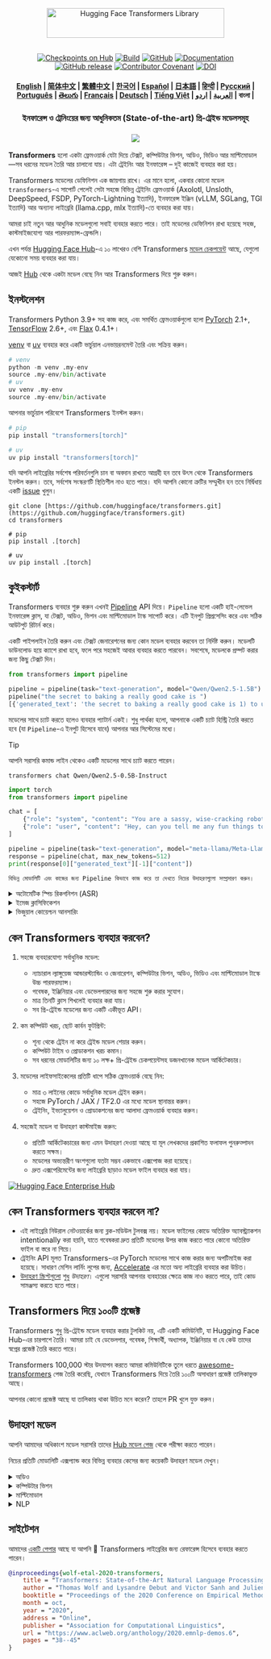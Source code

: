 <!---
Copyright 2020 The HuggingFace Team. All rights reserved.

Licensed under the Apache License, Version 2.0 (the "License");
you may not use this file except in compliance with the License.
You may obtain a copy of the License at

    http://www.apache.org/licenses/LICENSE-2.0

Unless required by applicable law or agreed to in writing, software
distributed under the License is distributed on an "AS IS" BASIS,
WITHOUT WARRANTIES OR CONDITIONS OF ANY KIND, either express or implied.
See the License for the specific language governing permissions and
limitations under the License.
-->

<p align="center">
  <picture>
    <source media="(prefers-color-scheme: dark)" srcset="https://huggingface.co/datasets/huggingface/documentation-images/raw/main/transformers-logo-dark.svg">
    <source media="(prefers-color-scheme: light)" srcset="https://huggingface.co/datasets/huggingface/documentation-images/raw/main/transformers-logo-light.svg">
    <img alt="Hugging Face Transformers Library" src="https://huggingface.co/datasets/huggingface/documentation-images/raw/main/transformers-logo-light.svg" width="352" height="59" style="max-width: 100%;">
  </picture>
  <br/>
  <br/>
</p>

<p align="center">
    <a href="https://huggingface.com/models"><img alt="Checkpoints on Hub" src="https://img.shields.io/endpoint?url=https://huggingface.co/api/shields/models&color=brightgreen"></a>
    <a href="https://circleci.com/gh/huggingface/transformers"><img alt="Build" src="https://img.shields.io/circleci/build/github/huggingface/transformers/main"></a>
    <a href="https://github.com/huggingface/transformers/blob/main/LICENSE"><img alt="GitHub" src="https://img.shields.io/github/license/huggingface/transformers.svg?color=blue"></a>
    <a href="https://huggingface.co/docs/transformers/index"><img alt="Documentation" src="https://img.shields.io/website/http/huggingface.co/docs/transformers/index.svg?down_color=red&down_message=offline&up_message=online"></a>
    <a href="https://github.com/huggingface/transformers/releases"><img alt="GitHub release" src="https://img.shields.io/github/release/huggingface/transformers.svg"></a>
    <a href="https://github.com/huggingface/transformers/blob/main/CODE_OF_CONDUCT.md"><img alt="Contributor Covenant" src="https://img.shields.io/badge/Contributor%20Covenant-v2.0%20adopted-ff69b4.svg"></a>
    <a href="https://zenodo.org/badge/latestdoi/155220641"><img src="https://zenodo.org/badge/155220641.svg" alt="DOI"></a>
</p>

<h4 align="center">
    <p>
        <a href="https://github.com/huggingface/transformers/blob/main/README.md">English</a> |
        <a href="https://github.com/huggingface/transformers/blob/main/i18n/README_zh-hans.md">简体中文</a> |
        <a href="https://github.com/huggingface/transformers/blob/main/i18n/README_zh-hant.md">繁體中文</a> |
        <a href="https://github.com/huggingface/transformers/blob/main/i18n/README_ko.md">한국어</a> |
        <a href="https://github.com/huggingface/transformers/blob/main/i18n/README_es.md">Español</a> |
        <a href="https://github.com/huggingface/transformers/blob/main/i18n/README_ja.md">日本語</a> |
        <a href="https://github.com/huggingface/transformers/blob/main/i18n/README_hd.md">हिन्दी</a> |
        <a href="https://github.com/huggingface/transformers/blob/main/i18n/README_ru.md">Русский</a> |
        <a href="https://github.com/huggingface/transformers/blob/main/i18n/README_pt-br.md">Português</a> |
        <a href="https://github.com/huggingface/transformers/blob/main/i18n/README_te.md">తెలుగు</a> |
        <a href="https://github.com/huggingface/transformers/blob/main/i18n/README_fr.md">Français</a> |
        <a href="https://github.com/huggingface/transformers/blob/main/i18n/README_de.md">Deutsch</a> |
        <a href="https://github.com/huggingface/transformers/blob/main/i18n/README_vi.md">Tiếng Việt</a> |
        <a href="https://github.com/huggingface/transformers/blob/main/i18n/README_ar.md">العربية</a> |
        <a href="https://github.com/huggingface/transformers/blob/main/i18n/README_ur.md">اردو</a> |
        <b>বাংলা</b> |
    </p>
</h4>

<h3 align="center">
    <p>ইনফারেন্স ও ট্রেনিংয়ের জন্য আধুনিকতম (State-of-the-art) প্রি-ট্রেইন্ড মডেলসমূহ</p>
</h3>

<h3 align="center">
    <img src="https://huggingface.co/datasets/huggingface/documentation-images/resolve/main/transformers/transformers_as_a_model_definition.png"/>
</h3>


**Transformers** হলো একটা ফ্রেমওয়ার্ক যেটা দিয়ে টেক্সট, কম্পিউটার ভিশন, অডিও, ভিডিও আর মাল্টিমোডাল—সব ধরনের মডেল তৈরি আর চালানো যায়। এটা ট্রেইনিং আর ইনফারেন্স – দুই কাজেই ব্যবহার করা হয়।

Transformers মডেলের ডেফিনিশন এক জায়গায় রাখে। এর মানে হলো, একবার কোনো মডেল `transformers`-এ সাপোর্ট পেলেই সেটা সহজে বিভিন্ন ট্রেইনিং ফ্রেমওয়ার্ক (Axolotl, Unsloth, DeepSpeed, FSDP, PyTorch-Lightning ইত্যাদি), ইনফারেন্স ইঞ্জিন (vLLM, SGLang, TGI ইত্যাদি) আর অন্যান্য লাইব্রেরি (llama.cpp, mlx ইত্যাদি)-তে ব্যবহার করা যায়।

আমরা চাই নতুন আর আধুনিক মডেলগুলো সবাই ব্যবহার করতে পারে। তাই মডেলের ডেফিনিশন রাখা হয়েছে সহজ, কাস্টমাইজযোগ্য আর পারফরম্যান্স-ফ্রেন্ডলি।

এখন পর্যন্ত [Hugging Face Hub](https://huggingface.com/models)-এ ১০ লাখেরও বেশি Transformers [মডেল চেকপয়েন্ট](https://huggingface.co/models?library=transformers&sort=trending) আছে, যেগুলো যেকোনো সময় ব্যবহার করা যায়।

আজই [Hub](https://huggingface.com/) থেকে একটা মডেল বেছে নিন আর Transformers দিয়ে শুরু করুন।


## ইনস্টলেশন

Transformers Python 3.9+ সহ কাজ করে, এবং সমর্থিত ফ্রেমওয়ার্কগুলো হলো [PyTorch](https://pytorch.org/get-started/locally/) 2.1+, [TensorFlow](https://www.tensorflow.org/install/pip) 2.6+, এবং [Flax](https://flax.readthedocs.io/en/latest/) 0.4.1+।

[venv](https://docs.python.org/3/library/venv.html) বা [uv](https://docs.astral.sh/uv/) ব্যবহার করে একটি ভার্চুয়াল এনভায়রনমেন্ট তৈরি এবং সক্রিয় করুন।

```py
# venv
python -m venv .my-env
source .my-env/bin/activate
# uv
uv venv .my-env
source .my-env/bin/activate
```
আপনার ভার্চুয়াল পরিবেশে Transformers ইনস্টল করুন।

```py
# pip
pip install "transformers[torch]"

# uv
uv pip install "transformers[torch]"
```
যদি আপনি লাইব্রেরির সর্বশেষ পরিবর্তনগুলি চান বা অবদান রাখতে আগ্রহী হন তবে উৎস থেকে Transformers ইনস্টল করুন। তবে, সর্বশেষ সংস্করণটি স্থিতিশীল নাও হতে পারে। যদি আপনি কোনো ত্রুটির সম্মুখীন হন তবে নির্দ্বিধায় একটি [issue](https://github.com/huggingface/transformers/issues) খুলুন।

```Shell
git clone [https://github.com/huggingface/transformers.git](https://github.com/huggingface/transformers.git)
cd transformers

# pip
pip install .[torch]

# uv
uv pip install .[torch]
```

## কুইকস্টার্ট

Transformers ব্যবহার শুরু করুন এখনই [Pipeline](https://huggingface.co/docs/transformers/pipeline_tutorial) API দিয়ে। `Pipeline` হলো একটি হাই-লেভেল ইনফারেন্স ক্লাস, যা টেক্সট, অডিও, ভিশন এবং মাল্টিমোডাল টাস্ক সাপোর্ট করে। এটি ইনপুট প্রিপ্রসেসিং করে এবং সঠিক আউটপুট রিটার্ন করে।

একটি পাইপলাইন তৈরি করুন এবং টেক্সট জেনারেশনের জন্য কোন মডেল ব্যবহার করবেন তা নির্দিষ্ট করুন। মডেলটি ডাউনলোড হয়ে ক্যাশে রাখা হবে, ফলে পরে সহজেই আবার ব্যবহার করতে পারবেন। সবশেষে, মডেলকে প্রম্পট করার জন্য কিছু টেক্সট দিন।


```py
from transformers import pipeline

pipeline = pipeline(task="text-generation", model="Qwen/Qwen2.5-1.5B")
pipeline("the secret to baking a really good cake is ")
[{'generated_text': 'the secret to baking a really good cake is 1) to use the right ingredients and 2) to follow the recipe exactly. the recipe for the cake is as follows: 1 cup of sugar, 1 cup of flour, 1 cup of milk, 1 cup of butter, 1 cup of eggs, 1 cup of chocolate chips. if you want to make 2 cakes, how much sugar do you need? To make 2 cakes, you will need 2 cups of sugar.'}]
```

মডেলের সাথে চ্যাট করতে হলেও ব্যবহার প্যাটার্ন একই। শুধু পার্থক্য হলো, আপনাকে একটি চ্যাট হিস্ট্রি তৈরি করতে হবে (যা `Pipeline`-এ ইনপুট হিসেবে যাবে) আপনার আর সিস্টেমের মধ্যে।

> [!TIP]
> আপনি সরাসরি কমান্ড লাইন থেকেও একটি মডেলের সাথে চ্যাট করতে পারেন।
> ```Shell
> transformers chat Qwen/Qwen2.5-0.5B-Instruct
> ```

```Python
import torch
from transformers import pipeline

chat = [
    {"role": "system", "content": "You are a sassy, wise-cracking robot as imagined by Hollywood circa 1986."},
    {"role": "user", "content": "Hey, can you tell me any fun things to do in New York?"}
]

pipeline = pipeline(task="text-generation", model="meta-llama/Meta-Llama-3-8B-Instruct", dtype=torch.bfloat16, device_map="auto")
response = pipeline(chat, max_new_tokens=512)
print(response[0]["generated_text"][-1]["content"])

বিভিন্ন মোডালিটি এবং কাজের জন্য Pipeline কিভাবে কাজ করে তা দেখতে নিচের উদাহরণগুলো সম্প্রসারণ করুন।
```

<details>
<summary>অটোমেটিক স্পিচ রিকগনিশন (ASR)</summary>

```Python
from transformers import pipeline

pipeline = pipeline(task="automatic-speech-recognition", model="openai/whisper-large-v3")
pipeline("[https://huggingface.co/datasets/Narsil/asr_dummy/resolve/main/mlk.flac](https://huggingface.co/datasets/Narsil/asr_dummy/resolve/main/mlk.flac)")
{'text': ' I have a dream that one day this nation will rise up and live out the true meaning of its creed.'}
```

</details>

<details>
<summary>ইমেজ ক্লাসিফিকেশন</summary>

<h3 align="center">
<a><img src="https://huggingface.co/datasets/Narsil/image_dummy/raw/main/parrots.png"></a>
</h3>

```py
from transformers import pipeline

pipeline = pipeline(task="image-classification", model="facebook/dinov2-small-imagenet1k-1-layer")
pipeline("[https://huggingface.co/datasets/Narsil/image_dummy/raw/main/parrots.png](https://huggingface.co/datasets/Narsil/image_dummy/raw/main/parrots.png)")
[{'label': 'macaw', 'score': 0.997848391532898},
 {'label': 'sulphur-crested cockatoo, Kakatoe galerita, Cacatua galerita',
  'score': 0.0016551691805943847},
 {'label': 'lorikeet', 'score': 0.00018523589824326336},
 {'label': 'African grey, African gray, Psittacus erithacus',
  'score': 7.85409429227002e-05},
 {'label': 'quail', 'score': 5.502637941390276e-05}]
 ```
</details>

<details>
<summary>ভিজুয়াল কোয়েশ্চন আনসারিং</summary>

<h3 align="center">
<a><img src="https://huggingface.co/datasets/huggingface/documentation-images/resolve/main/transformers/tasks/idefics-few-shot.jpg"></a>
</h3>

```py
from transformers import pipeline

pipeline = pipeline(task="visual-question-answering", model="Salesforce/blip-vqa-base")
pipeline(
    image="[https://huggingface.co/datasets/huggingface/documentation-images/resolve/main/transformers/tasks/idefics-few-shot.jpg](https://huggingface.co/datasets/huggingface/documentation-images/resolve/main/transformers/tasks/idefics-few-shot.jpg)",
    question="What is in the image?",
)
[{'answer': 'statue of liberty'}]
```
</details>

## কেন Transformers ব্যবহার করবেন?

1. সহজে ব্যবহারযোগ্য সর্বাধুনিক মডেল:

   * ন্যাচারাল ল্যাঙ্গুয়েজ আন্ডারস্ট্যান্ডিং ও জেনারেশন, কম্পিউটার ভিশন, অডিও, ভিডিও এবং মাল্টিমোডাল টাস্কে উচ্চ পারফরম্যান্স।
   * গবেষক, ইঞ্জিনিয়ার এবং ডেভেলপারদের জন্য সহজে শুরু করার সুযোগ।
   * মাত্র তিনটি ক্লাস শিখলেই ব্যবহার করা যায়।
   * সব প্রি-ট্রেইন্ড মডেলের জন্য একটি একীভূত API।

2. কম কম্পিউট খরচ, ছোট কার্বন ফুটপ্রিন্ট:

   * শূন্য থেকে ট্রেইন না করে ট্রেইন্ড মডেল শেয়ার করুন।
   * কম্পিউট টাইম ও প্রোডাকশন খরচ কমান।
   * সব ধরনের মোডালিটির জন্য ১০ লক্ষ+ প্রি-ট্রেইন্ড চেকপয়েন্টসহ ডজনখানেক মডেল আর্কিটেকচার।

3. মডেলের লাইফসাইকেলের প্রতিটি ধাপে সঠিক ফ্রেমওয়ার্ক বেছে নিন:

   * মাত্র ৩ লাইনের কোডে সর্বাধুনিক মডেল ট্রেইন করুন।
   * সহজে PyTorch / JAX / TF2.0 এর মধ্যে মডেল স্থানান্তর করুন।
   * ট্রেইনিং, ইভ্যালুয়েশন ও প্রোডাকশনের জন্য আলাদা ফ্রেমওয়ার্ক ব্যবহার করুন।

4. সহজেই মডেল বা উদাহরণ কাস্টমাইজ করুন:

   * প্রতিটি আর্কিটেকচারের জন্য এমন উদাহরণ দেওয়া আছে যা মূল লেখকদের প্রকাশিত ফলাফল পুনরুত্পাদন করতে সক্ষম।
   * মডেলের অভ্যন্তরীণ অংশগুলো যতটা সম্ভব একভাবে এক্সপোজ করা হয়েছে।
   * দ্রুত এক্সপেরিমেন্টের জন্য লাইব্রেরি ছাড়াও মডেল ফাইল ব্যবহার করা যায়।


<a target="_blank" href="https://huggingface.co/enterprise">
<img alt="Hugging Face Enterprise Hub" src="https://github.com/user-attachments/assets/247fb16d-d251-4583-96c4-d3d76dda4925">
</a><br>

## কেন Transformers ব্যবহার করবেন না?

* এই লাইব্রেরি নিউরাল নেটওয়ার্কের জন্য ব্লক-মডিউল টুলবক্স নয়। মডেল ফাইলের কোডে অতিরিক্ত অ্যাবস্ট্র্যাকশন intentionally করা হয়নি, যাতে গবেষকরা দ্রুত প্রতিটি মডেলের উপর কাজ করতে পারে কোনো অতিরিক্ত ফাইল বা স্তরে না গিয়ে।
* ট্রেইনিং API মূলত Transformers-এর PyTorch মডেলের সাথে কাজ করার জন্য অপটিমাইজ করা হয়েছে। সাধারণ মেশিন লার্নিং লুপের জন্য, [Accelerate](https://huggingface.co/docs/accelerate) এর মতো অন্য লাইব্রেরি ব্যবহার করা উচিত।
* [উদাহরণ স্ক্রিপ্টগুলো](https://github.com/huggingface/transformers/tree/main/examples) শুধু *উদাহরণ*। এগুলো সরাসরি আপনার ব্যবহারের ক্ষেত্রে কাজ নাও করতে পারে, তাই কোড সামঞ্জস্য করতে হতে পারে।

## Transformers দিয়ে ১০০টি প্রজেক্ট

Transformers শুধু প্রি-ট্রেইন্ড মডেল ব্যবহার করার টুলকিট নয়, এটি একটি কমিউনিটি, যা Hugging Face Hub-এর চারপাশে তৈরি। আমরা চাই যে ডেভেলপার, গবেষক, শিক্ষার্থী, অধ্যাপক, ইঞ্জিনিয়ার বা যে কেউ তাদের স্বপ্নের প্রজেক্ট তৈরি করতে পারে।

Transformers 100,000 স্টার উদযাপন করতে আমরা কমিউনিটিকে তুলে ধরতে [awesome-transformers](./awesome-transformers.md) পেজ তৈরি করেছি, যেখানে Transformers দিয়ে তৈরি ১০০টি অসাধারণ প্রজেক্ট তালিকাভুক্ত আছে।

আপনার কোনো প্রজেক্ট আছে যা তালিকায় থাকা উচিত মনে করেন? তাহলে PR খুলে যুক্ত করুন।

## উদাহরণ মডেল

আপনি আমাদের অধিকাংশ মডেল সরাসরি তাদের [Hub মডেল পেজ](https://huggingface.co/models) থেকে পরীক্ষা করতে পারেন।

নিচের প্রতিটি মোডালিটি এক্সপ্যান্ড করে বিভিন্ন ব্যবহার কেসের জন্য কয়েকটি উদাহরণ মডেল দেখুন।


<details>
<summary>অডিও</summary>

* [Whisper](https://huggingface.co/openai/whisper-large-v3-turbo) দিয়ে অডিও ক্লাসিফিকেশন
* [Moonshine](https://huggingface.co/UsefulSensors/moonshine) দিয়ে অটোমেটিক স্পিচ রিকগনিশন
* [Wav2Vec2](https://huggingface.co/superb/wav2vec2-base-superb-ks) দিয়ে কীওয়ার্ড স্পটিং
* [Moshi](https://huggingface.co/kyutai/moshiko-pytorch-bf16) দিয়ে স্পিচ-টু-স্পিচ জেনারেশন
* [MusicGen](https://huggingface.co/facebook/musicgen-large) দিয়ে টেক্সট-টু-অডিও
* [Bark](https://huggingface.co/suno/bark) দিয়ে টেক্সট-টু-স্পিচ


</details>

<details>
<summary>কম্পিউটার ভিশন</summary>

* [SAM](https://huggingface.co/facebook/sam-vit-base) দিয়ে স্বয়ংক্রিয় মাস্ক জেনারেশন
* [DepthPro](https://huggingface.co/apple/DepthPro-hf) দিয়ে গভীরতা অনুমান
* [DINO v2](https://huggingface.co/facebook/dinov2-base) দিয়ে চিত্র শ্রেণীকরণ
* [SuperPoint](https://huggingface.co/magic-leap-community/superpoint) দিয়ে কীপয়েন্ট সনাক্তকরণ
* [SuperGlue](https://huggingface.co/magic-leap-community/superglue_outdoor) দিয়ে কীপয়েন্ট ম্যাচিং
* [RT-DETRv2](https://huggingface.co/PekingU/rtdetr_v2_r50vd) দিয়ে অবজেক্ট সনাক্তকরণ
* [VitPose](https://huggingface.co/usyd-community/vitpose-base-simple) দিয়ে পোস অনুমান
* [OneFormer](https://huggingface.co/shi-labs/oneformer_ade20k_swin_large) দিয়ে ইউনিভার্সাল সেগমেন্টেশন
* [VideoMAE](https://huggingface.co/MCG-NJU/videomae-large) দিয়ে ভিডিও শ্রেণীকরণ


</details>

<details>
<summary>মাল্টিমোডাল</summary>

* [Qwen2-Audio](https://huggingface.co/Qwen/Qwen2-Audio-7B) দিয়ে অডিও বা টেক্সট থেকে টেক্সট জেনারেশন
* [LayoutLMv3](https://huggingface.co/microsoft/layoutlmv3-base) দিয়ে ডকুমেন্ট প্রশ্নোত্তর
* [Qwen-VL](https://huggingface.co/Qwen/Qwen2.5-VL-3B-Instruct) দিয়ে ইমেজ বা টেক্সট থেকে টেক্সট জেনারেশন
* [BLIP-2](https://huggingface.co/Salesforce/blip2-opt-2.7b) দিয়ে ইমেজ ক্যাপশনিং
* [GOT-OCR2](https://huggingface.co/stepfun-ai/GOT-OCR-2.0-hf) দিয়ে OCR-ভিত্তিক ডকুমেন্ট আন্ডারস্ট্যান্ডিং
* [TAPAS](https://huggingface.co/google/tapas-base) দিয়ে টেবিল প্রশ্নোত্তর
* [Emu3](https://huggingface.co/BAAI/Emu3-Gen) দিয়ে ইউনিফাইড মাল্টিমোডাল আন্ডারস্ট্যান্ডিং এবং জেনারেশন
* [Llava-OneVision](https://huggingface.co/llava-hf/llava-onevision-qwen2-0.5b-ov-hf) দিয়ে ভিশন থেকে টেক্সট
* [Llava](https://huggingface.co/llava-hf/llava-1.5-7b-hf) দিয়ে ভিজুয়াল কোয়েশ্চন আনসারিং
* [Kosmos-2](https://huggingface.co/microsoft/kosmos-2-patch14-224) দিয়ে ভিজুয়াল রেফারিং এক্সপ্রেশন সেগমেন্টেশন


</details>

<details>
<summary>NLP</summary>

* [ModernBERT](https://huggingface.co/answerdotai/ModernBERT-base) দিয়ে মাস্কড ওয়ার্ড কমপ্লিশন
* [Gemma](https://huggingface.co/google/gemma-2-2b) দিয়ে নাম্বড এন্টিটি রিকগনিশন
* [Mixtral](https://huggingface.co/mistralai/Mixtral-8x7B-v0.1) দিয়ে প্রশ্নোত্তর
* [BART](https://huggingface.co/facebook/bart-large-cnn) দিয়ে সারসংক্ষেপ (Summarization)
* [T5](https://huggingface.co/google-t5/t5-base) দিয়ে অনুবাদ
* [Llama](https://huggingface.co/meta-llama/Llama-3.2-1B) দিয়ে টেক্সট জেনারেশন
* [Qwen](https://huggingface.co/Qwen/Qwen2.5-0.5B) দিয়ে টেক্সট ক্লাসিফিকেশন

</details>

## সাইটেশন
আমাদের [একটি পেপার](https://www.aclweb.org/anthology/2020.emnlp-demos.6/) আছে যা আপনি 🤗 Transformers লাইব্রেরির জন্য রেফারেন্স হিসেবে ব্যবহার করতে পারেন।

```bibtex
@inproceedings{wolf-etal-2020-transformers,
    title = "Transformers: State-of-the-Art Natural Language Processing",
    author = "Thomas Wolf and Lysandre Debut and Victor Sanh and Julien Chaumond and Clement Delangue and Anthony Moi and Pierric Cistac and Tim Rault and Rémi Louf and Morgan Funtowicz and Joe Davison and Sam Shleifer and Patrick von Platen and Clara Ma and Yacine Jernite and Julien Plu and Canwen Xu and Teven Le Scao and Sylvain Gugger and Mariama Drame and Quentin Lhoest and Alexander M. Rush",
    booktitle = "Proceedings of the 2020 Conference on Empirical Methods in Natural Language Processing: System Demonstrations",
    month = oct,
    year = "2020",
    address = "Online",
    publisher = "Association for Computational Linguistics",
    url = "https://www.aclweb.org/anthology/2020.emnlp-demos.6",
    pages = "38--45"
}
```